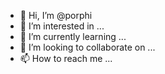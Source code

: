 - 👋 Hi, I’m @porphi
- 👀 I’m interested in ...
- 🌱 I’m currently learning ...
- 💞️ I’m looking to collaborate on ...
- 📫 How to reach me ...

<!---
porphi/porphi is a ✨ special ✨ repository because its `README.md` (this file) appears on your GitHub profile.
You can click the Preview link to take a look at your changes.
--->

